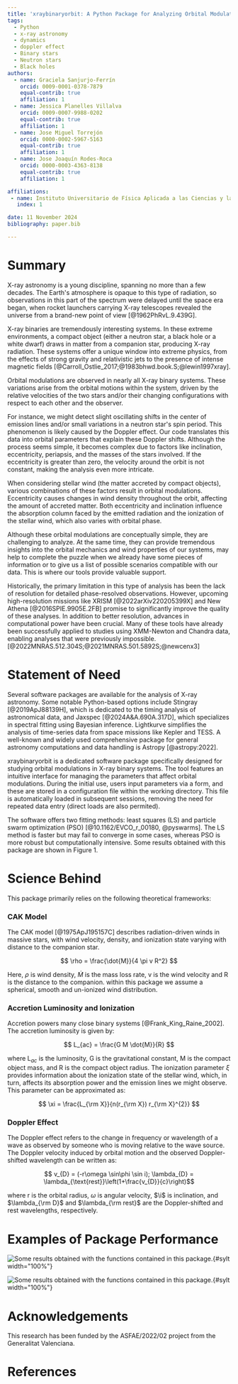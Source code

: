 ```yaml
---
title: 'xraybinaryorbit: A Python Package for Analyzing Orbital Modulations in X-ray Binaries'
tags:
  - Python
  - x-ray astronomy
  - dynamics
  - doppler effect
  - Binary stars
  - Neutron stars
  - Black holes
authors:
  - name: Graciela Sanjurjo-Ferrín
    orcid: 0009-0001-0378-7879
    equal-contrib: true
    affiliation: 1
  - name: Jessica Planelles Villalva 
    orcid: 0009-0007-9988-0202
    equal-contrib: true 
    affiliation: 1
  - name: Jose Miguel Torrejón
    orcid: 0000-0002-5967-5163
    equal-contrib: true
    affiliation: 1
  - name: Jose Joaquín Rodes-Roca
    orcid: 0000-0003-4363-8138
    equal-contrib: true
    affiliation: 1

affiliations:
 - name: Instituto Universitario de Física Aplicada a las Ciencias y las Tecnologías, Universidad de Alicante, 03690 Alicante, Spain
   index: 1

date: 11 November 2024
bibliography: paper.bib

---
```



# Summary

X-ray astronomy is a young discipline, spanning no more than a few decades. The Earth's atmosphere is opaque to this type of radiation, so observations in this part of the spectrum were delayed until the space era began, when rocket launchers carrying X-ray telescopes revealed the universe from a brand-new point of view [@1962PhRvL.9.439G].

X-ray binaries are tremendously interesting systems. In these extreme environments, a compact object (either a neutron star, a black hole or a white dwarf) draws in matter from a companion star, producing X-ray radiation. These systems offer a unique window into extreme physics, from the effects of strong gravity and relativistic jets to the presence of intense magnetic fields [@Carroll_Ostlie_2017;@1983bhwd.book.S;@lewin1997xray].

Orbital modulations are observed in nearly all X-ray binary systems. These variations arise from the orbital motions within the system, driven by the relative velocities of the two stars and/or their changing configurations with respect to each other and the observer. 

For instance, we might detect slight oscillating shifts in the center of emission lines and/or small variations in a neutron star's spin period. This phenomenon is likely caused by the Doppler effect. Our code translates this data into orbital parameters that explain these Doppler shifts. Although the process seems simple, it becomes complex due to factors like inclination, eccentricity, periapsis, and the masses of the stars involved. If the eccentricity is greater than zero, the velocity around the orbit is not constant, making the analysis even more intricate.

When considering stellar wind (the matter accreted by compact objects), various combinations of these factors result in orbital modulations. Eccentricity causes changes in wind density throughout the orbit, affecting the amount of accreted matter. Both eccentricity and inclination influence the absorption column faced by the emitted radiation and the ionization of the stellar wind, which also varies with orbital phase.

Although these orbital modulations are conceptually simple, they are challenging to analyze. At the same time, they can provide tremendous insights into the orbital mechanics and wind properties of our systems, may help to complete the puzzle when we already have some pieces of information or to give us a list of possible scenarios compatible with our data. This is where our tools provide valuable support.

Historically, the primary limitation in this type of analysis has been the lack of resolution for detailed phase-resolved observations. However, upcoming high-resolution missions like XRISM [@2022arXiv220205399X] and New Athena [@2016SPIE.9905E.2FB] promise to significantly improve the quality of these analyses. In addition to better resolution, advances in computational power have been crucial. Many of these tools have already been successfully applied to studies using XMM-Newton and Chandra data, enabling analyses that were previously impossible. [@2022MNRAS.512.304S;@2021MNRAS.501.5892S;@newcenx3]


# Statement of Need

Several software packages are available for the analysis of X-ray astronomy. Some notable Python-based options include Stingray [@2019ApJ88139H], which is dedicated to the timing analysis of astronomical data, and Jaxspec [@2024A&A.690A.317D], which specializes in spectral fitting using Bayesian inference. Lightkurve simplifies the analysis of time-series data from space missions like Kepler and TESS. A well-known and widely used comprehensive package for general astronomy computations and data handling is Astropy [@astropy:2022].

xraybinaryorbit is a dedicated software package specifically designed for studying orbital modulations in X-ray binary systems.
The tool features an intuitive interface for managing the parameters that affect orbital modulations. During the initial use, users input parameters via a form, and these are stored in a configuration file within the working directory. This file is automatically loaded in subsequent sessions, removing the need for repeated data entry (direct loads are also permited).

The software offers two fitting methods: least squares (LS) and particle swarm optimization (PSO) [@10.1162/EVCO_r_00180, @pyswarms]. The LS method is faster but may fail to converge in some cases, whereas PSO is more robust but computationally intensive. Some results obtained with this package are shown in Figure 1.



# Science Behind

This package primarily relies on the following theoretical frameworks:


### CAK Model
The CAK model [@1975ApJ195157C] describes radiation-driven winds in massive stars, with wind velocity, density, and ionization state varying with distance to the companion star.

$$ \rho = \frac{\dot{M}}{4 \pi v R^2} $$

Here, $\rho$  is wind density, $\dot{M}$ is the mass loss rate, v is the wind velocity and R is the distance to the companion. within this package we assume a spherical, smooth and un-ionized wind distribution.

### Accretion Luminosity and Ionization
Accretion powers many close binary systems [@Frank_King_Raine_2002]. The accretion luminosity is given by:

$$ L_{ac} = \frac{G M \dot{M}}{R} $$

where L$_{ac}$ is the luminosity, G is the gravitational constant, M is the compact object mass, and R is the compact object radius. The ionization parameter $\xi$ provides information about the ionization state of the stellar wind, which, in turn, affects its absorption power and the emission lines we might observe. This parameter can be approximated as:

$$ \xi = \frac{L_{\rm X}}{n(r_{\rm X}) r_{\rm X}^{2}} $$

### Doppler Effect

The Doppler effect refers to the change in frequency or wavelength of a wave as observed by someone who is moving relative to the wave source. The Doppler velocity induced by orbital motion and the observed Doppler-shifted wavelength can be written as:

$$ v_{D} = (-r\omega \sin\phi \sin i);  \lambda_{D} = \lambda_{\text{rest}}\left(1+\frac{v_{D}}{c}\right)$$


where r is the orbital radius, $\omega$ is angular velocity, $\i$ is inclination, and $\lambda_{\rm D}$ and $\lambda_{\rm rest}$ are the Doppler-shifted and rest wavelengths, respectively.

# Examples of Package Performance

![Some results obtained with the functions contained in this package.](joss1.jpg){#sylt width="100%"}

![Some results obtained with the functions contained in this package.](joss2.jpg){#sylt width="100%"}


# Acknowledgements

This research has been funded by the ASFAE/2022/02 project from the Generalitat Valenciana. 


# References
